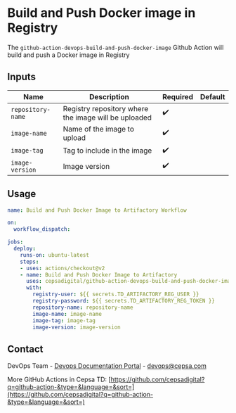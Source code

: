 # Build and Push Docker image in Registry

The `github-action-devops-build-and-push-docker-image` Github Action will build and push a Docker image in Registry
## Inputs

| Name | Description | Required |Default |
| --- | --- | --- | --- |
| `repository-name` | Registry repository where the image will be uploaded | :heavy_check_mark: | |
| `image-name` | Name of the image to upload | :heavy_check_mark: | |
| `image-tag` | Tag to include in the image | :heavy_check_mark: | |
| `image-version` | Image version | :heavy_check_mark: | |

## Usage

```yaml
name: Build and Push Docker Image to Artifactory Workflow

on:
  workflow_dispatch:

jobs:
  deploy:
    runs-on: ubuntu-latest
    steps:
    - uses: actions/checkout@v2
    - name: Build and Push Docker Image to Artifactory
      uses: cepsadigital/github-action-devops-build-and-push-docker-image@master
      with:
        registry-user: ${{ secrets.TD_ARTIFACTORY_REG_USER }}
        registry-password: ${{ secrets.TD_ARTIFACTORY_REG_TOKEN }}
        repository-name: repository-name
        image-name: image-name
        image-tag: image-tag
        image-version: image-version
```

## Contact

DevOps Team - [Devops Documentation Portal](https://doc.devops.cepsacorp.com/) - devops@cepsa.com

More GitHub Actions in Cepsa TD: [https://github.com/cepsadigital?q=github-action-&type=&language=&sort=](https://github.com/cepsadigital?q=github-action-&type=&language=&sort=)
